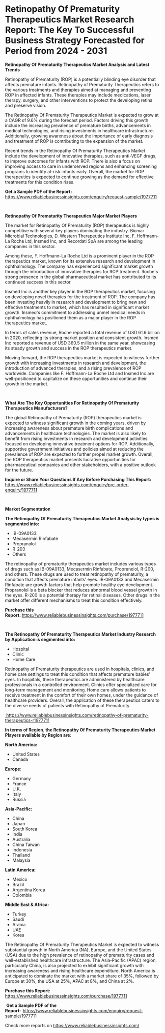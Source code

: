 <p><h1>Retinopathy Of Prematurity Therapeutics Market Research Report: The Key To Successful Business Strategy Forecasted for Period from 2024 - 2031</h1></p><p><strong>Retinopathy Of Prematurity Therapeutics Market Analysis and Latest Trends</strong></p>
<p><p>Retinopathy of Prematurity (ROP) is a potentially blinding eye disorder that affects premature infants. Retinopathy of Prematurity Therapeutics refers to the various treatments and therapies aimed at managing and preventing ROP in affected infants. These therapies may include medications, laser therapy, surgery, and other interventions to protect the developing retina and preserve vision.</p><p>The Retinopathy Of Prematurity Therapeutics Market is expected to grow at a CAGR of 9.6% during the forecast period. Factors driving this growth include the increasing prevalence of premature births, advancements in medical technologies, and rising investments in healthcare infrastructure. Additionally, growing awareness about the importance of early diagnosis and treatment of ROP is contributing to the expansion of the market.</p><p>Recent trends in the Retinopathy Of Prematurity Therapeutics Market include the development of innovative therapies, such as anti-VEGF drugs, to improve outcomes for infants with ROP. There is also a focus on improving access to care in underserved regions and enhancing screening programs to identify at-risk infants early. Overall, the market for ROP therapeutics is expected to continue growing as the demand for effective treatments for this condition rises.</p></p>
<p><strong>Get a Sample PDF of the Report:&nbsp;</strong> <a href="https://www.reliablebusinessinsights.com/enquiry/request-sample/1977711">https://www.reliablebusinessinsights.com/enquiry/request-sample/1977711</a></p>
<p>&nbsp;</p>
<p><strong>Retinopathy Of Prematurity Therapeutics Major Market Players</strong></p>
<p><p>The market for Retinopathy Of Prematurity (ROP) therapeutics is highly competitive with several key players dominating the industry. Biomar Microbial Technologies, D. Western Therapeutics Institute Inc, F. Hoffmann-La Roche Ltd, Insmed Inc, and Recordati SpA are among the leading companies in this sector.</p><p>Among these, F. Hoffmann-La Roche Ltd is a prominent player in the ROP therapeutics market, known for its extensive research and development in ophthalmology. The company has experienced significant market growth through the introduction of innovative therapies for ROP treatment. Roche's strong presence in the global pharmaceutical market has contributed to its continued success in this sector.</p><p>Insmed Inc is another key player in the ROP therapeutics market, focusing on developing novel therapies for the treatment of ROP. The company has been investing heavily in research and development to bring new and effective treatments to market, which has resulted in significant market growth. Insmed's commitment to addressing unmet medical needs in ophthalmology has positioned them as a major player in the ROP therapeutics market.</p><p>In terms of sales revenue, Roche reported a total revenue of USD 61.6 billion in 2020, reflecting its strong market position and consistent growth. Insmed Inc reported a revenue of USD 360.5 million in the same year, showcasing its steady growth and success in the ROP therapeutics market.</p><p>Moving forward, the ROP therapeutics market is expected to witness further growth with increasing investments in research and development, the introduction of advanced therapies, and a rising prevalence of ROP worldwide. Companies like F. Hoffmann-La Roche Ltd and Insmed Inc are well-positioned to capitalize on these opportunities and continue their growth in the market.</p></p>
<p>&nbsp;</p>
<p><strong>What Are The Key Opportunities For Retinopathy Of Prematurity Therapeutics Manufacturers?</strong></p>
<p><p>The global Retinopathy of Prematurity (ROP) therapeutics market is expected to witness significant growth in the coming years, driven by increasing awareness about premature birth complications and advancements in healthcare technologies. The market is also likely to benefit from rising investments in research and development activities focused on developing innovative treatment options for ROP. Additionally, supportive government initiatives and policies aimed at reducing the prevalence of ROP are expected to further propel market growth. Overall, the ROP therapeutics market presents lucrative opportunities for pharmaceutical companies and other stakeholders, with a positive outlook for the future.</p></p>
<p><strong>Inquire or Share Your Questions If Any Before Purchasing This Report:</strong> <a href="https://www.reliablebusinessinsights.com/enquiry/pre-order-enquiry/1977711">https://www.reliablebusinessinsights.com/enquiry/pre-order-enquiry/1977711</a></p>
<p>&nbsp;</p>
<p><strong>Market Segmentation</strong></p>
<p><strong>The Retinopathy Of Prematurity Therapeutics Market Analysis by types is segmented into:</strong></p>
<p><ul><li>IB-09A0133</li><li>Mecasermin Rinfabate</li><li>Propranolol</li><li>R-200</li><li>Others</li></ul></p>
<p><p>The retinopathy of prematurity therapeutics market includes various types of drugs such as IB-09A0133, Mecasermin Rinfabate, Propranolol, R-200, and others. These drugs are used to treat retinopathy of prematurity, a condition that affects premature infants' eyes. IB-09A0133 and Mecasermin Rinfabate are growth factors that help promote healthy eye development. Propranolol is a beta blocker that reduces abnormal blood vessel growth in the eyes. R-200 is a potential therapy for retinal diseases. Other drugs in the market offer different mechanisms to treat this condition effectively.</p></p>
<p><strong>Purchase this Report:&nbsp;</strong><a href="https://www.reliablebusinessinsights.com/purchase/1977711">https://www.reliablebusinessinsights.com/purchase/1977711</a></p>
<p>&nbsp;</p>
<p><strong>The Retinopathy Of Prematurity Therapeutics Market Industry Research by Application is segmented into:</strong></p>
<p><ul><li>Hospital</li><li>Clinic</li><li>Home Care</li></ul></p>
<p><p>Retinopathy of Prematurity therapeutics are used in hospitals, clinics, and home care settings to treat this condition that affects premature babies' eyes. In hospitals, these therapeutics are administered by healthcare professionals in a controlled environment. Clinics offer specialized care for long-term management and monitoring. Home care allows patients to receive treatment in the comfort of their own homes, under the guidance of healthcare providers. Overall, the application of these therapeutics caters to the diverse needs of patients with Retinopathy of Prematurity.</p></p>
<p><a href="https://www.reliablebusinessinsights.com/retinopathy-of-prematurity-therapeutics-r1977711">&nbsp;https://www.reliablebusinessinsights.com/retinopathy-of-prematurity-therapeutics-r1977711</a></p>
<p><strong>In terms of Region, the Retinopathy Of Prematurity Therapeutics Market Players available by Region are:</strong></p>
<p>
    <p> <strong> North America: </strong>
        <ul>
            <li>United States</li>
            <li>Canada</li>
        </ul>
        </p> 
    <p> <strong> Europe: </strong>
        <ul>
            <li>Germany</li>
            <li>France</li>
            <li>U.K.</li>
            <li>Italy</li>
            <li>Russia</li>
        </ul>
        </p> 
    <p> <strong> Asia-Pacific: </strong>
        <ul>
            <li>China</li>
            <li>Japan</li>
            <li>South Korea</li>
            <li>India</li>
            <li>Australia</li>
            <li>China Taiwan</li>
            <li>Indonesia</li>
            <li>Thailand</li>
            <li>Malaysia</li>
        </ul>
        </p> 
    <p> <strong> Latin America: </strong>
        <ul>
            <li>Mexico</li>
            <li>Brazil</li>
            <li>Argentina Korea</li>
            <li>Colombia</li>
        </ul>
        </p> 
    <p> <strong> Middle East & Africa: </strong>
        <ul>
            <li>Turkey</li>
            <li>Saudi</li>
            <li>Arabia</li>
            <li>UAE</li>
            <li>Korea</li>
        </ul>
    </p>
    </p>
<p><p>The Retinopathy Of Prematurity Therapeutics Market is expected to witness substantial growth in North America (NA), Europe, and the United States (USA) due to the high prevalence of retinopathy of prematurity cases and well-established healthcare infrastructure. The Asia-Pacific (APAC) region, particularly China, is also projected to exhibit significant growth with increasing awareness and rising healthcare expenditure. North America is anticipated to dominate the market with a market share of 35%, followed by Europe at 30%, the USA at 25%, APAC at 8%, and China at 2%.</p></p>
<p><strong>Purchase this Report: </strong><a href="https://www.reliablebusinessinsights.com/purchase/1977711">https://www.reliablebusinessinsights.com/purchase/1977711</a></p>
<p>&nbsp;<strong>Get a Sample PDF of the Report:&nbsp;&nbsp;</strong><a href="https://www.reliablebusinessinsights.com/enquiry/request-sample/1977711">https://www.reliablebusinessinsights.com/enquiry/request-sample/1977711</a></p>
<p><strong></strong></p>
<p>Check more reports on <a href="https://www.reliablebusinessinsights.com/">https://www.reliablebusinessinsights.com/</a></p>